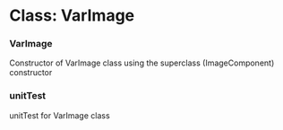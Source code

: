 # Class: VarImage

### VarImage

Constructor of VarImage class using the superclass (ImageComponent) constructor


### unitTest

unitTest for VarImage class


